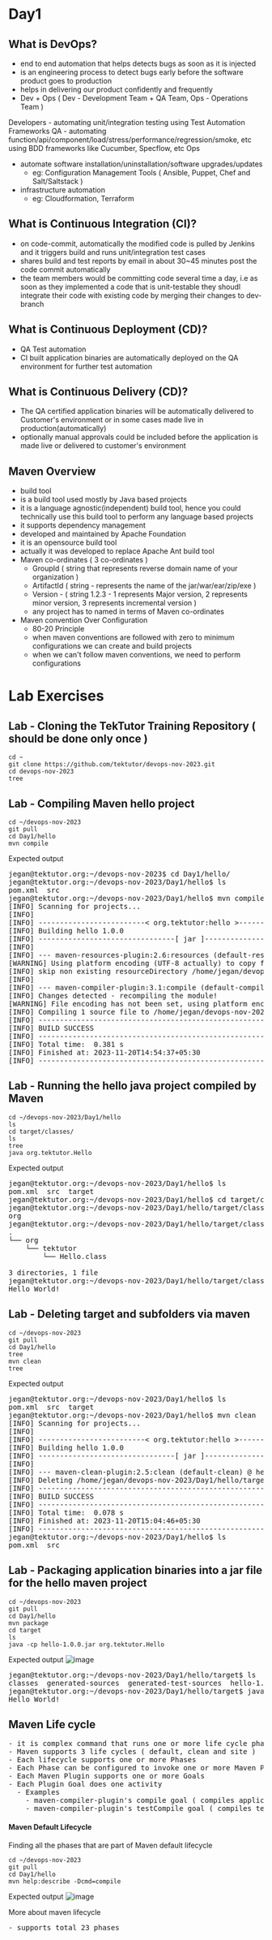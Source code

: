 # Day1

## What is DevOps?
- end to end automation that helps detects bugs as soon as it is injected
- is an engineering process to detect bugs early before the software product goes to production
- helps in delivering our product confidently and frequently
- Dev + Ops ( Dev - Development Team + QA Team, Ops - Operations Team )

Developers - automating unit/integration testing using Test Automation Frameworks
QA - automating function/api/component/load/stress/performance/regression/smoke, etc using BDD frameworks like Cucumber, Specflow, etc
Ops 
 - automate software installation/uninstallation/software upgrades/updates
   - eg: Configuration Management Tools ( Ansible, Puppet, Chef and Salt/Saltstack )
 - infrastructure automation
   - eg: Cloudformation, Terraform

## What is Continuous Integration (CI)?
- on code-commit, automatically the modified code is pulled by Jenkins and it triggers build and runs unit/integration test cases
- shares build and test reports by email in about 30~45 minutes post the code commit automatically
- the team members would be committing code several time a day, i.e as soon as they implemented a code that is unit-testable they shoudl integrate their code with existing code by merging their changes to dev-branch

## What is Continuous Deployment (CD)?
- QA Test automation
- CI built application binaries are automatically deployed on the QA environment for further test automation 

## What is Continuous Delivery (CD)?
- The QA certified application binaries will be automatically delivered to Customer's environment or in some cases made live in production(automatically)
- optionally manual approvals could be included before the application is made live or delivered to customer's environment


## Maven Overview
- build tool
- is a build tool used mostly by Java based projects
- it is a language agnostic(independent) build tool, hence you could technically use this build tool to perform any language based projects
- it supports dependency management
- developed and maintained by Apache Foundation
- it is an opensource build tool
- actually it was developed to replace Apache Ant build tool
- Maven co-ordinates ( 3 co-ordinates )
  - GroupId ( string that represents reverse domain name of your organization )
  - ArtifactId ( string - represents the name of the jar/war/ear/zip/exe )
  - Version - ( string 1.2.3 - 1 represents Major version, 2 represents minor version, 3 represents incremental version )
  - any project has to named in terms of Maven co-ordinates
- Maven convention Over Configuration
  - 80-20 Principle
  - when maven conventions are followed with zero to minimum configurations we can create and build projects
  - when we can't follow maven conventions, we need to perform configurations

# Lab Exercises

## Lab - Cloning the TekTutor Training Repository ( should be done only once )
```
cd ~
git clone https://github.com/tektutor/devops-nov-2023.git
cd devops-nov-2023
tree
```

## Lab - Compiling Maven hello project
```
cd ~/devops-nov-2023
git pull
cd Day1/hello
mvn compile
```

Expected output
<pre>
jegan@tektutor.org:~/devops-nov-2023$ cd Day1/hello/
jegan@tektutor.org:~/devops-nov-2023/Day1/hello$ ls
pom.xml  src
jegan@tektutor.org:~/devops-nov-2023/Day1/hello$ mvn compile
[INFO] Scanning for projects...
[INFO] 
[INFO] -------------------------< org.tektutor:hello >-------------------------
[INFO] Building hello 1.0.0
[INFO] --------------------------------[ jar ]---------------------------------
[INFO] 
[INFO] --- maven-resources-plugin:2.6:resources (default-resources) @ hello ---
[WARNING] Using platform encoding (UTF-8 actually) to copy filtered resources, i.e. build is platform dependent!
[INFO] skip non existing resourceDirectory /home/jegan/devops-nov-2023/Day1/hello/src/main/resources
[INFO] 
[INFO] --- maven-compiler-plugin:3.1:compile (default-compile) @ hello ---
[INFO] Changes detected - recompiling the module!
[WARNING] File encoding has not been set, using platform encoding UTF-8, i.e. build is platform dependent!
[INFO] Compiling 1 source file to /home/jegan/devops-nov-2023/Day1/hello/target/classes
[INFO] ------------------------------------------------------------------------
[INFO] BUILD SUCCESS
[INFO] ------------------------------------------------------------------------
[INFO] Total time:  0.381 s
[INFO] Finished at: 2023-11-20T14:54:37+05:30
[INFO] ------------------------------------------------------------------------ 
</pre>

## Lab - Running the hello java project compiled by Maven
```
cd ~/devops-nov-2023/Day1/hello
ls
cd target/classes/
ls
tree
java org.tektutor.Hello
```

Expected output
<pre>
jegan@tektutor.org:~/devops-nov-2023/Day1/hello$ ls
pom.xml  src  target
jegan@tektutor.org:~/devops-nov-2023/Day1/hello$ cd target/classes/
jegan@tektutor.org:~/devops-nov-2023/Day1/hello/target/classes$ ls
org
jegan@tektutor.org:~/devops-nov-2023/Day1/hello/target/classes$ tree
.
└── org
    └── tektutor
        └── Hello.class

3 directories, 1 file
jegan@tektutor.org:~/devops-nov-2023/Day1/hello/target/classes$ java org.tektutor.Hello
Hello World! 
</pre>

## Lab - Deleting target and subfolders via maven
```
cd ~/devops-nov-2023
git pull
cd Day1/hello
tree
mvn clean
tree
```

Expected output
<pre>
jegan@tektutor.org:~/devops-nov-2023/Day1/hello$ ls
pom.xml  src  target
jegan@tektutor.org:~/devops-nov-2023/Day1/hello$ mvn clean
[INFO] Scanning for projects...
[INFO] 
[INFO] -------------------------< org.tektutor:hello >-------------------------
[INFO] Building hello 1.0.0
[INFO] --------------------------------[ jar ]---------------------------------
[INFO] 
[INFO] --- maven-clean-plugin:2.5:clean (default-clean) @ hello ---
[INFO] Deleting /home/jegan/devops-nov-2023/Day1/hello/target
[INFO] ------------------------------------------------------------------------
[INFO] BUILD SUCCESS
[INFO] ------------------------------------------------------------------------
[INFO] Total time:  0.078 s
[INFO] Finished at: 2023-11-20T15:04:46+05:30
[INFO] ------------------------------------------------------------------------
jegan@tektutor.org:~/devops-nov-2023/Day1/hello$ ls
pom.xml  src 
</pre>

## Lab - Packaging application binaries into a jar file for the hello maven project
```
cd ~/devops-nov-2023
git pull
cd Day1/hello
mvn package
cd target
ls
java -cp hello-1.0.0.jar org.tektutor.Hello
```

Expected output
![image](https://github.com/tektutor/devops-nov-2023/assets/12674043/8a7baca3-dbab-453f-ae01-5bb2eecbe699)
<pre>
jegan@tektutor.org:~/devops-nov-2023/Day1/hello/target$ ls
classes  generated-sources  generated-test-sources  hello-1.0.0.jar  maven-archiver  maven-status  surefire-reports  test-classes
jegan@tektutor.org:~/devops-nov-2023/Day1/hello/target$ java -cp hello-1.0.0.jar org.tektutor.Hello
Hello World! 
</pre>

## Maven Life cycle
<pre>
- it is complex command that runs one or more life cycle phases
- Maven supports 3 life cycles ( default, clean and site )
- Each lifecycle supports one or more Phases
- Each Phase can be configured to invoke one or more Maven Plugins
- Each Maven Plugin supports one or more Goals
- Each Plugin Goal does one activity 
  - Examples
    - maven-compiler-plugin's compile goal ( compiles application source files kept under src/main/java and its subfolders )
    - maven-compiler-plugin's testCompile goal ( compiles test source files kept under src/test/java and it subfolders )
</pre>

#### Maven Default Lifecycle
Finding all the phases that are part of Maven default lifecycle
```
cd ~/devops-nov-2023
git pull
cd Day1/hello
mvn help:describe -Dcmd=compile
```
Expected output
![image](https://github.com/tektutor/devops-nov-2023/assets/12674043/fbd9bd0d-8ab9-4061-bd78-5b2431e0cc0f)

More about maven lifecycle
<pre>
- supports total 23 phases 
</pre>

